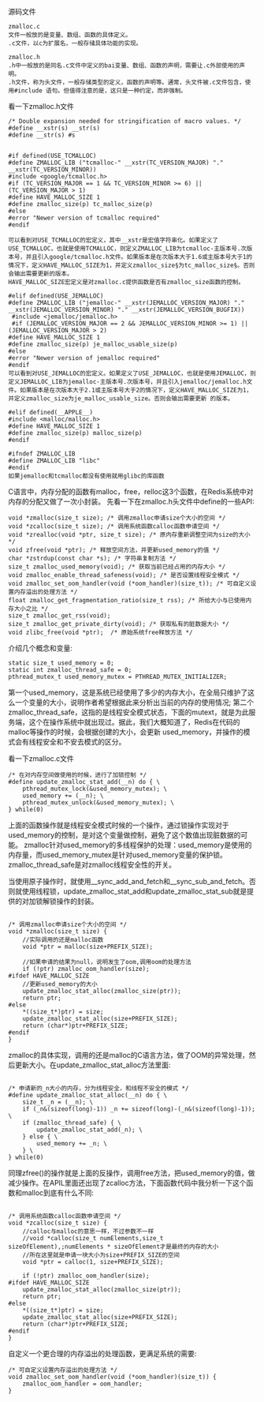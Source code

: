 
源码文件

```
zmalloc.c
文件一般放的是变量、数组、函数的具体定义。
.c文件，以c为扩展名，一般存储具体功能的实现。

zmalloc.h
.h中一般放的是同名.c文件中定义的bai变量、数组、函数的声明，需要让.c外部使用的声明。
.h文件，称为头文件，一般存储类型的定义，函数的声明等。通常，头文件被.c文件包含，使用#include 语句。但值得注意的是，这只是一种约定，而非强制。
```

看一下zmalloc.h文件

```
/* Double expansion needed for stringification of macro values. */
#define __xstr(s) __str(s)
#define __str(s) #s


#if defined(USE_TCMALLOC)
#define ZMALLOC_LIB ("tcmalloc-" __xstr(TC_VERSION_MAJOR) "." __xstr(TC_VERSION_MINOR))
#include <google/tcmalloc.h>
#if (TC_VERSION_MAJOR == 1 && TC_VERSION_MINOR >= 6) || (TC_VERSION_MAJOR > 1)
#define HAVE_MALLOC_SIZE 1
#define zmalloc_size(p) tc_malloc_size(p)
#else
#error "Newer version of tcmalloc required"
#endif

可以看到对USE_TCMALLOC的宏定义，其中__xstr是宏值字符串化。如果定义了USE_TCMALLOC，也就是使用TCMALLOC，则定义ZMALLOC_LIB为tcmalloc-主版本号.次版本号，并且引入google/tcmalloc.h文件。如果版本是在次版本大于1.6或主版本号大于1的情况下，定义HAVE_MALLOC_SIZE为1，并定义zmalloc_size§为tc_malloc_size§。否则会输出需要更新的版本。
HAVE_MALLOC_SIZE宏定义是对zmalloc.c提供函数是否有zmalloc_size函数的控制。

#elif defined(USE_JEMALLOC)
#define ZMALLOC_LIB ("jemalloc-" __xstr(JEMALLOC_VERSION_MAJOR) "." __xstr(JEMALLOC_VERSION_MINOR) "." __xstr(JEMALLOC_VERSION_BUGFIX))
 #include <jemalloc/jemalloc.h>
 #if (JEMALLOC_VERSION_MAJOR == 2 && JEMALLOC_VERSION_MINOR >= 1) || (JEMALLOC_VERSION_MAJOR > 2)
#define HAVE_MALLOC_SIZE 1
#define zmalloc_size(p) je_malloc_usable_size(p)
#else
#error "Newer version of jemalloc required"
#endif
可以看到对USE_JEMALLOC的宏定义。如果定义了USE_JEMALLOC，也就是使用JEMALLOC，则定义JEMALLOC_LIB为jemalloc-主版本号.次版本号，并且引入jemalloc/jemalloc.h文件。如果版本是在次版本大于2.1或主版本号大于2的情况下，定义HAVE_MALLOC_SIZE为1，并定义zmalloc_size为je_malloc_usable_size。否则会输出需要更新 的版本。
 
#elif defined(__APPLE__)
#include <malloc/malloc.h>
#define HAVE_MALLOC_SIZE 1
#define zmalloc_size(p) malloc_size(p)
#endif

#ifndef ZMALLOC_LIB
#define ZMALLOC_LIB "libc"
#endif
如果jemalloc和tcmalloc都没有使用就用glibc的库函数
```




C语言中，内存分配的函数有malloc，free，relloc这3个函数，在Redis系统中对内存的分配又做了一次小封装。
先看一下在zmalloc.h头文件中define的一些API:

```
void *zmalloc(size_t size); /* 调用zmalloc申请size个大小的空间 */
void *zcalloc(size_t size); /* 调用系统函数calloc函数申请空间 */
void *zrealloc(void *ptr, size_t size); /* 原内存重新调整空间为size的大小 */
void zfree(void *ptr); /* 释放空间方法，并更新used_memory的值 */
char *zstrdup(const char *s); /* 字符串复制方法 */
size_t zmalloc_used_memory(void); /* 获取当前已经占用的内存大小 */
void zmalloc_enable_thread_safeness(void); /* 是否设置线程安全模式 */
void zmalloc_set_oom_handler(void (*oom_handler)(size_t)); /* 可自定义设置内存溢出的处理方法 */
float zmalloc_get_fragmentation_ratio(size_t rss); /* 所给大小与已使用内存大小之比 */
size_t zmalloc_get_rss(void);
size_t zmalloc_get_private_dirty(void); /* 获取私有的脏数据大小 */
void zlibc_free(void *ptr);  /* 原始系统free释放方法 */
```

介绍几个概念和变量:

```
static size_t used_memory = 0;
static int zmalloc_thread_safe = 0;
pthread_mutex_t used_memory_mutex = PTHREAD_MUTEX_INITIALIZER;
```
第一个used_memory，这是系统已经使用了多少的内存大小，在全局只维护了这么一个变量的大小，说明作者希望根据此来分析出当前的内存的使用情况;
第二个zmalloc_thread_safe，这指的是线程安全模式状态，下面的mutext，就是为此服务端，这个在操作系统中就出现过。据此，我们大概知道了，Redis在代码的malloc等操作的时候，会根据创建的大小，会更新 used_memory，并操作的模式会有线程安全和不安去模式的区分。


看一下zmalloc.c文件

```
/* 在对内存空间做使用的时候，进行了加锁控制 */
#define update_zmalloc_stat_add(__n) do { \
    pthread_mutex_lock(&used_memory_mutex); \
    used_memory += (__n); \
    pthread_mutex_unlock(&used_memory_mutex); \
} while(0)
```

上面的函数操作就是线程安全模式时候的一个操作，通过锁操作实现对于used_memory的控制，是对这个变量做控制，避免了这个数值出现脏数据的可能。
zmalloc针对used_memory的多线程保护的处理：used_memory是使用的内存量，而used_memory_mutex是针对used_memory变量的保护锁。zmalloc_thread_safe是对zmalloc线程安全性的开关。

当使用原子操作时，就使用__sync_add_and_fetch和__sync_sub_and_fetch。否则就使用线程锁，update_zmalloc_stat_add和update_zmalloc_stat_sub就是提供的对加锁解锁操作的封装。
```

```


```
/* 调用zmalloc申请size个大小的空间 */
void *zmalloc(size_t size) {
	//实际调用的还是malloc函数
    void *ptr = malloc(size+PREFIX_SIZE);
	
	//如果申请的结果为null，说明发生了oom,调用oom的处理方法
    if (!ptr) zmalloc_oom_handler(size);
#ifdef HAVE_MALLOC_SIZE
	//更新used_memory的大小
    update_zmalloc_stat_alloc(zmalloc_size(ptr));
    return ptr;
#else
    *((size_t*)ptr) = size;
    update_zmalloc_stat_alloc(size+PREFIX_SIZE);
    return (char*)ptr+PREFIX_SIZE;
#endif
}

```

zmalloc的具体实现，调用的还是malloc的C语言方法，做了OOM的异常处理，然后更新大小。在update_zmalloc_stat_alloc方法里面:

```

/* 申请新的_n大小的内存，分为线程安全，和线程不安全的模式 */
#define update_zmalloc_stat_alloc(__n) do { \
    size_t _n = (__n); \
    if (_n&(sizeof(long)-1)) _n += sizeof(long)-(_n&(sizeof(long)-1)); \
    if (zmalloc_thread_safe) { \
        update_zmalloc_stat_add(_n); \
    } else { \
        used_memory += _n; \
    } \
} while(0)
```

同理zfree()的操作就是上面的反操作，调用free方法，把used_memory的值，做减少操作。在APIL里面还出现了zcalloc方法，下面函数代码中我分析一下这个函数和malloc到底有什么不同:

```

/* 调用系统函数calloc函数申请空间 */
void *zcalloc(size_t size) {
	//calloc与malloc的意思一样，不过参数不一样
	//void *calloc(size_t numElements,size_t sizeOfElement),;numElements * sizeOfElement才是最终的内存的大小
	//所在这里就是申请一块大小为size+PREFIX_SIZE的空间
    void *ptr = calloc(1, size+PREFIX_SIZE);
 
    if (!ptr) zmalloc_oom_handler(size);
#ifdef HAVE_MALLOC_SIZE
    update_zmalloc_stat_alloc(zmalloc_size(ptr));
    return ptr;
#else
    *((size_t*)ptr) = size;
    update_zmalloc_stat_alloc(size+PREFIX_SIZE);
    return (char*)ptr+PREFIX_SIZE;
#endif
}
```

自定义一个更合理的内存溢出的处理函数，更满足系统的需要:
```
/* 可自定义设置内存溢出的处理方法 */
void zmalloc_set_oom_handler(void (*oom_handler)(size_t)) {
    zmalloc_oom_handler = oom_handler;
}
```




